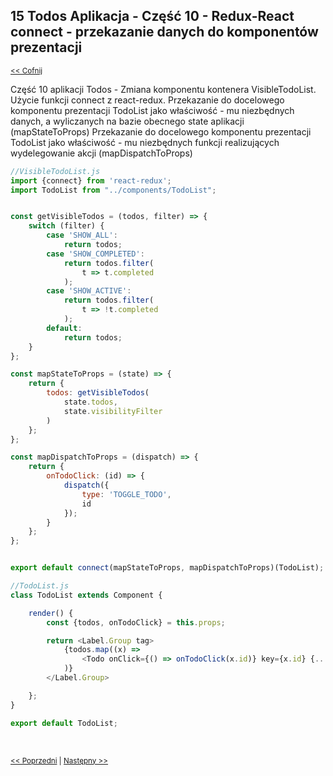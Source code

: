 ## 15 Todos Aplikacja - Część 10 - Redux-React connect - przekazanie danych do komponentów prezentacji
<sub>[<< Cofnij](https://github.com/donatuss/Redux/blob/master/README.md)</sub><br/>

Część 10 aplikacji Todos - Zmiana komponentu kontenera VisibleTodoList. Użycie funkcji connect z react-redux.
Przekazanie do docelowego komponentu prezentacji TodoList jako właściwość - mu niezbędnych danych, a wyliczanych na bazie obecnego state aplikacji (mapStateToProps)
Przekazanie do docelowego komponentu prezentacji TodoList jako właściwość - mu niezbędnych funkcji realizujących wydelegowanie akcji (mapDispatchToProps)         

```javascript
//VisibleTodoList.js
import {connect} from 'react-redux';
import TodoList from "../components/TodoList";


const getVisibleTodos = (todos, filter) => {
    switch (filter) {
        case 'SHOW_ALL':
            return todos;
        case 'SHOW_COMPLETED':
            return todos.filter(
                t => t.completed
            );
        case 'SHOW_ACTIVE':
            return todos.filter(
                t => !t.completed
            );
        default:
            return todos;
    }
};

const mapStateToProps = (state) => {
    return {
        todos: getVisibleTodos(
            state.todos,
            state.visibilityFilter
        )
    };
};

const mapDispatchToProps = (dispatch) => {
    return {
        onTodoClick: (id) => {
            dispatch({
                type: 'TOGGLE_TODO',
                id
            });
        }
    };
};


export default connect(mapStateToProps, mapDispatchToProps)(TodoList);
```

```javascript
//TodoList.js
class TodoList extends Component {

    render() {
        const {todos, onTodoClick} = this.props;

        return <Label.Group tag>
            {todos.map((x) =>
                <Todo onClick={() => onTodoClick(x.id)} key={x.id} {...x}/>
            )}
        </Label.Group>

    };
}

export default TodoList;
```
 <br/>
 
 <sub>[<< Poprzedni](https://github.com/donatuss/Redux/blob/master/14-todoapps-use-react-redux-provider/README.md)
  | [Następny >>](https://github.com/donatuss/Redux/blob/master/16-todoapps-react-redux-connect-2/README.md)
 </sub>